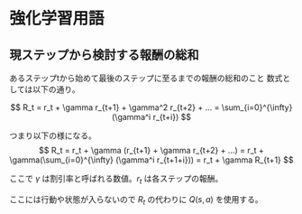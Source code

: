 # 強化学習用語

## 現ステップから検討する報酬の総和

あるステップtから始めて最後のステップに至るまでの報酬の総和のこと
数式としては以下の通り。

$$
    R_t = r_t + \gamma r_{t+1} + \gamma^2 r_{t+2} + ...
        = \sum_{i=0}^{\infty} (\gamma^i r_{t+i})
$$

つまり以下の様になる。
$$
    R_t = r_t + \gamma (r_{t+1} + \gamma r_{t+2} + ...) = r_t + \gamma(\sum_{i=0}^{\infty} (\gamma^i r_{t+1+i})) = r_t + \gamma R_{t+1}
$$

ここで $\gamma$ は割引率と呼ばれる数値。$r_t$ は各ステップの報酬。

ここには行動や状態が入らないので $R_t$ の代わりに $Q(s, a)$ を使用する。